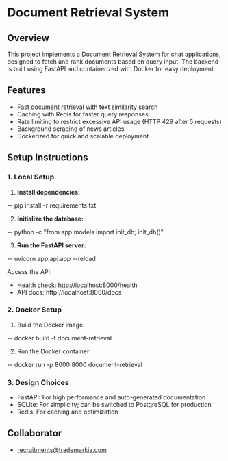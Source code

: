 # Document Retrieval System

## Overview

This project implements a Document Retrieval System for chat applications, designed to fetch and rank documents based on query input. The backend is built using FastAPI and containerized with Docker for easy deployment.

## Features

- Fast document retrieval with text similarity search
- Caching with Redis for faster query responses
- Rate limiting to restrict excessive API usage (HTTP 429 after 5 requests)
- Background scraping of news articles
- Dockerized for quick and scalable deployment

## Setup Instructions

### 1. Local Setup

1. **Install dependencies:**
   
-- pip install -r requirements.txt

2. **Initialize the database:**

-- python -c "from app.models import init_db; init_db()"

3. **Run the FastAPI server:**

-- uvicorn app.api:app --reload

Access the API:

- Health check: http://localhost:8000/health
- API docs: http://localhost:8000/docs

### 2. Docker Setup

1. Build the Docker image:

-- docker build -t document-retrieval .

2. Run the Docker container:

-- docker run -p 8000:8000 document-retrieval

### 3. Design Choices

- FastAPI: For high performance and auto-generated documentation
- SQLite: For simplicity; can be switched to PostgreSQL for production
- Redis: For caching and optimization

## Collaborator
- recruitments@trademarkia.com
